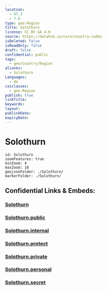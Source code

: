 ```yaml
---
location:
  - 47.3
  - 7.6
type: geo-Region
title: Solothurn
license: CC BY-SA 4.0
source: https://datahub.io/core/country-codes
isDeleted: false
isReadOnly: false
draft: false
confidential: public
tags:
  - geo/Country/Region
aliases:
  - Solothurn
Languages:
  - de
cssclasses:
  - geo-Region
publish: true
linkTitle:
keywords:
layout:
publishDate:
expiryDate:
---
```


# Solothurn

```leaflet
id: Solothurn
zoomFeatures: true 
minZoom: 4 
maxZoom: 18
geojsonFolder: ./Solothurn/
markerFolder: ./Solothurn/
```


## Confidential Links & Embeds: 

### [Solothurn](/_Standards/Earth/Continent/Europe/Europe~Central/Switzerland/Switzerland~Cantons/Solothurn.md) 

### [Solothurn.public](/_public/Earth/Continent/Europe/Europe~Central/Switzerland/Switzerland~Cantons/Solothurn.public.md) 

### [Solothurn.internal](/_internal/Earth/Continent/Europe/Europe~Central/Switzerland/Switzerland~Cantons/Solothurn.internal.md) 

### [Solothurn.protect](/_protect/Earth/Continent/Europe/Europe~Central/Switzerland/Switzerland~Cantons/Solothurn.protect.md) 

### [Solothurn.private](/_private/Earth/Continent/Europe/Europe~Central/Switzerland/Switzerland~Cantons/Solothurn.private.md) 

### [Solothurn.personal](/_personal/Earth/Continent/Europe/Europe~Central/Switzerland/Switzerland~Cantons/Solothurn.personal.md) 

### [Solothurn.secret](/_secret/Earth/Continent/Europe/Europe~Central/Switzerland/Switzerland~Cantons/Solothurn.secret.md)

